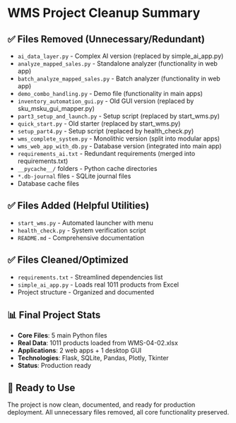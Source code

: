 # WMS Project Cleanup Summary

## ✅ Files Removed (Unnecessary/Redundant)

- `ai_data_layer.py` - Complex AI version (replaced by simple_ai_app.py)
- `analyze_mapped_sales.py` - Standalone analyzer (functionality in web app)
- `batch_analyze_mapped_sales.py` - Batch analyzer (functionality in web app)
- `demo_combo_handling.py` - Demo file (functionality in main apps)
- `inventory_automation_gui.py` - Old GUI version (replaced by sku_msku_gui_mapper.py)
- `part3_setup_and_launch.py` - Setup script (replaced by start_wms.py)
- `quick_start.py` - Old starter (replaced by start_wms.py)
- `setup_part4.py` - Setup script (replaced by health_check.py)
- `wms_complete_system.py` - Monolithic version (split into modular apps)
- `wms_web_app_with_db.py` - Database version (integrated into main app)
- `requirements_ai.txt` - Redundant requirements (merged into requirements.txt)
- `__pycache__/` folders - Python cache directories
- `*.db-journal` files - SQLite journal files
- Database cache files

## ✅ Files Added (Helpful Utilities)

- `start_wms.py` - Automated launcher with menu
- `health_check.py` - System verification script
- `README.md` - Comprehensive documentation

## ✅ Files Cleaned/Optimized

- `requirements.txt` - Streamlined dependencies list
- `simple_ai_app.py` - Loads real 1011 products from Excel
- Project structure - Organized and documented

## 📊 Final Project Stats

- **Core Files**: 5 main Python files
- **Real Data**: 1011 products loaded from WMS-04-02.xlsx
- **Applications**: 2 web apps + 1 desktop GUI
- **Technologies**: Flask, SQLite, Pandas, Plotly, Tkinter
- **Status**: Production ready

## 🎯 Ready to Use

The project is now clean, documented, and ready for production deployment.
All unnecessary files removed, all core functionality preserved.
